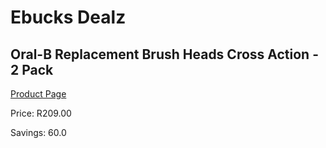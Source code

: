 
# Ebucks Dealz
## Oral-B Replacement Brush Heads Cross Action - 2 Pack
[Product Page](https://www.ebucks.com/web/shop/productSelected.do?prodId=539033887&catId=1158500560)

Price: R209.00

Savings: 60.0


	